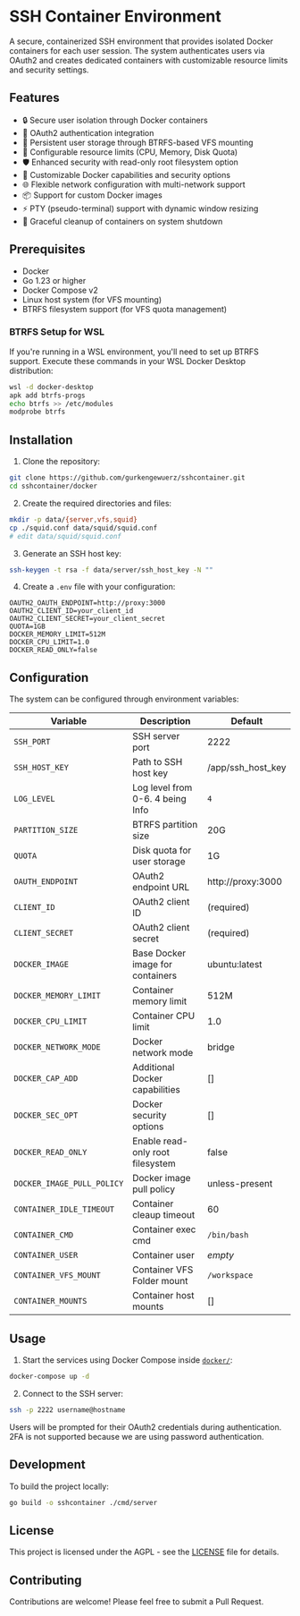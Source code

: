 # SSH Container Environment

A secure, containerized SSH environment that provides isolated Docker containers for each user session. The system
authenticates users via OAuth2 and creates dedicated containers with customizable resource limits and security settings.

## Features

- 🔒 Secure user isolation through Docker containers
- 🔑 OAuth2 authentication integration
- 💾 Persistent user storage through BTRFS-based VFS mounting
- 🎯 Configurable resource limits (CPU, Memory, Disk Quota)
- 🛡️ Enhanced security with read-only root filesystem option
- 🔧 Customizable Docker capabilities and security options
- 🌐 Flexible network configuration with multi-network support
- 📦 Support for custom Docker images
- ⚡ PTY (pseudo-terminal) support with dynamic window resizing
- 🔄 Graceful cleanup of containers on system shutdown

## Prerequisites

- Docker
- Go 1.23 or higher
- Docker Compose v2
- Linux host system (for VFS mounting)
- BTRFS filesystem support (for VFS quota management)

### BTRFS Setup for WSL

If you're running in a WSL environment, you'll need to set up BTRFS support. Execute these commands in your WSL Docker
Desktop distribution:

```bash
wsl -d docker-desktop
apk add btrfs-progs
echo btrfs >> /etc/modules
modprobe btrfs
```

## Installation

1. Clone the repository:

```bash
git clone https://github.com/gurkengewuerz/sshcontainer.git
cd sshcontainer/docker
```

2. Create the required directories and files:

```bash
mkdir -p data/{server,vfs,squid}
cp ./squid.conf data/squid/squid.conf
# edit data/squid/squid.conf
```

3. Generate an SSH host key:

```bash
ssh-keygen -t rsa -f data/server/ssh_host_key -N ""
```

4. Create a `.env` file with your configuration:

```env
OAUTH2_OAUTH_ENDPOINT=http://proxy:3000
OAUTH2_CLIENT_ID=your_client_id
OAUTH2_CLIENT_SECRET=your_client_secret
QUOTA=1GB
DOCKER_MEMORY_LIMIT=512M
DOCKER_CPU_LIMIT=1.0
DOCKER_READ_ONLY=false
```

## Configuration

The system can be configured through environment variables:

| Variable                   | Description                      | Default           |
|----------------------------|----------------------------------|-------------------|
| `SSH_PORT`                 | SSH server port                  | 2222              |
| `SSH_HOST_KEY`             | Path to SSH host key             | /app/ssh_host_key |
| `LOG_LEVEL`                | Log level from 0-6. 4 being Info | `4`               |
| `PARTITION_SIZE`           | BTRFS partition size             | 20G               |
| `QUOTA`                    | Disk quota for user storage      | 1G                |
| `OAUTH_ENDPOINT`           | OAuth2 endpoint URL              | http://proxy:3000 |
| `CLIENT_ID`                | OAuth2 client ID                 | (required)        |
| `CLIENT_SECRET`            | OAuth2 client secret             | (required)        |
| `DOCKER_IMAGE`             | Base Docker image for containers | ubuntu:latest     |
| `DOCKER_MEMORY_LIMIT`      | Container memory limit           | 512M              |
| `DOCKER_CPU_LIMIT`         | Container CPU limit              | 1.0               |
| `DOCKER_NETWORK_MODE`      | Docker network mode              | bridge            |
| `DOCKER_CAP_ADD`           | Additional Docker capabilities   | []                |
| `DOCKER_SEC_OPT`           | Docker security options          | []                |
| `DOCKER_READ_ONLY`         | Enable read-only root filesystem | false             |
| `DOCKER_IMAGE_PULL_POLICY` | Docker image pull policy         | unless-present    |
| `CONTAINER_IDLE_TIMEOUT`   | Container cleaup timeout         | 60                |
| `CONTAINER_CMD`            | Container exec cmd               | `/bin/bash`       |
| `CONTAINER_USER`           | Container user                   | _empty_           |
| `CONTAINER_VFS_MOUNT`      | Container VFS Folder mount       | `/workspace`      |
| `CONTAINER_MOUNTS`         | Container host mounts            | []                |

## Usage

1. Start the services using Docker Compose inside [`docker/`](docker/):

```bash
docker-compose up -d
```

2. Connect to the SSH server:

```bash
ssh -p 2222 username@hostname
```

Users will be prompted for their OAuth2 credentials during authentication. 2FA is not supported because we are using
password authentication.

## Development

To build the project locally:

```bash
go build -o sshcontainer ./cmd/server
```

## License

This project is licensed under the AGPL - see the [LICENSE](LICENSE) file for details.

## Contributing

Contributions are welcome! Please feel free to submit a Pull Request.
